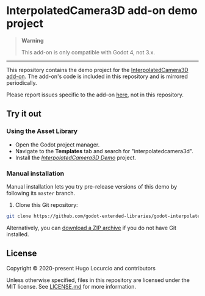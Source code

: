 # InterpolatedCamera3D add-on demo project

> **Warning**
>
> This add-on is only compatible with Godot 4, not 3.x.

___

This repository contains the demo project for the
[InterpolatedCamera3D add-on](https://github.com/godot-extended-libraries/godot-interpolated-camera3d).
The add-on's code is included in this repository and is mirrored periodically.

Please report issues specific to the add-on
[here](https://github.com/godot-extended-libraries/godot-interpolated-camera3d), not in this repository.

## Try it out

### Using the Asset Library

- Open the Godot project manager.
- Navigate to the **Templates** tab and search for "interpolatedcamera3d".
- Install the [*InterpolatedCamera3D Demo*](https://godotengine.org/asset-library/asset/740) project.

### Manual installation

Manual installation lets you try pre-release versions of this demo by following its
`master` branch.

1. Clone this Git repository:

```bash
git clone https://github.com/godot-extended-libraries/godot-interpolated-camera3d-demo.git
```

Alternatively, you can
[download a ZIP archive](https://github.com/godot-extended-libraries/godot-interpolated-camera3d-demo/archive/master.zip)
if you do not have Git installed.

## License

Copyright © 2020-present Hugo Locurcio and contributors

Unless otherwise specified, files in this repository are licensed under the
MIT license. See [LICENSE.md](LICENSE.md) for more information.
